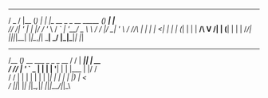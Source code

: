 
 ______     _ _    _                          _      _     
/ _  / |__ (_) | _| |__   __ _ _ __ _____   _(_) ___| |__  
\// /| '_ \| | |/ / '_ \ / _` | '__/ _ \ \ / / |/ __| '_ \ 
 / //\ | | | |   <| | | | (_| | | |  __/\ V /| | (__| | | |
/____/_| |_|_|_|\_\_| |_|\__,_|_|  \___| \_/ |_|\___|_| |_|
                                                           
 _____ _                        _ _ ____  _                
/__   (_)_ __ ___  _   _ _ __  / / | ___|| | __            
  / /\/ | '_ ` _ \| | | | '__| | | |___ \| |/ /            
 / /  | | | | | | | |_| | |    | | |___) |   <             
 \/   |_|_| |_| |_|\__,_|_|    |_|_|____/|_|\_\            
                                                           
